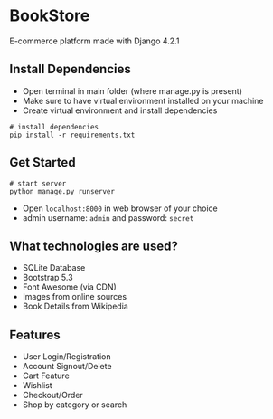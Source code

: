 # BookStore
E-commerce platform made with Django 4.2.1

## Install Dependencies
+ Open terminal in main folder (where manage.py is present)
+ Make sure to have virtual environment installed on your machine
+ Create virtual environment and install dependencies

```shell
# install dependencies
pip install -r requirements.txt
```

## Get Started
```shell
# start server
python manage.py runserver
```

+ Open `localhost:8000` in web browser of your choice
+ admin username: `admin` and password: `secret`

## What technologies are used?
+ SQLite Database
+ Bootstrap 5.3
+ Font Awesome (via CDN)
+ Images from online sources
+ Book Details from Wikipedia

## Features
+ User Login/Registration
+ Account Signout/Delete
+ Cart Feature
+ Wishlist
+ Checkout/Order
+ Shop by category or search
